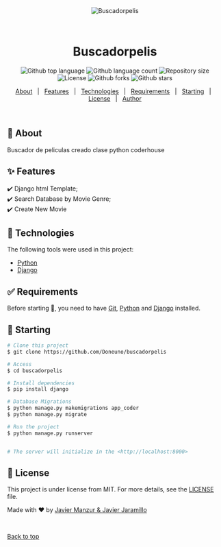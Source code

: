 <div align="center" id="top"> 
  <img src="./.github/app.gif" alt="Buscadorpelis" />

  &#xa0;

  <!-- <a href="https://buscadorpelis.netlify.app">Demo</a> -->
</div>

<h1 align="center">Buscadorpelis</h1>

<p align="center">
  <img alt="Github top language" src="https://img.shields.io/github/languages/top/Doneuno/buscadorpelis?color=56BEB8">

  <img alt="Github language count" src="https://img.shields.io/github/languages/count/Doneuno/buscadorpelis?color=56BEB8">

  <img alt="Repository size" src="https://img.shields.io/github/repo-size/Doneuno/buscadorpelis?color=56BEB8">

  <img alt="License" src="https://img.shields.io/github/license/Doneuno/buscadorpelis?color=56BEB8">

  <!-- <img alt="Github issues" src="https://img.shields.io/github/issues/{{YOUR_GITHUB_USERNAME}}/buscadorpelis?color=56BEB8" /> -->

  <img alt="Github forks" src="https://img.shields.io/github/forks/Doneuno/buscadorpelis?color=56BEB8" />

  <img alt="Github stars" src="https://img.shields.io/github/stars/Doneuno/buscadorpelis?color=56BEB8" />
</p>

<!-- Status -->

<!-- <h4 align="center"> 
	🚧  Buscadorpelis 🚀 Under construction...  🚧
</h4> 

<hr> -->

<p align="center">
  <a href="#dart-about">About</a> &#xa0; | &#xa0; 
  <a href="#sparkles-features">Features</a> &#xa0; | &#xa0;
  <a href="#rocket-technologies">Technologies</a> &#xa0; | &#xa0;
  <a href="#white_check_mark-requirements">Requirements</a> &#xa0; | &#xa0;
  <a href="#checkered_flag-starting">Starting</a> &#xa0; | &#xa0;
  <a href="#memo-license">License</a> &#xa0; | &#xa0;
  <a href="https://github.com/{{YOUR_GITHUB_USERNAME}}" target="_blank">Author</a>
</p>

<br>

## :dart: About ##

Buscador de peliculas creado clase python coderhouse

## :sparkles: Features ##

:heavy_check_mark: Django html Template;\
:heavy_check_mark: Search Database by Movie Genre;\
:heavy_check_mark: Create New Movie


## :rocket: Technologies ##

The following tools were used in this project:

- [Python](https://www.python.org/)
- [Django](https://www.djangoproject.com/)

## :white_check_mark: Requirements ##

Before starting :checkered_flag:, you need to have [Git](https://git-scm.com), [Python](https://www.python.org/) and [Django](https://www.djangoproject.com/) installed.

## :checkered_flag: Starting ##

```bash
# Clone this project
$ git clone https://github.com/Doneuno/buscadorpelis

# Access
$ cd buscadorpelis

# Install dependencies
$ pip install django

# Database Migrations
$ python manage.py makemigrations app_coder
$ python manage.py migrate

# Run the project
$ python manage.py runserver


# The server will initialize in the <http://localhost:8000>
```

## :memo: License ##

This project is under license from MIT. For more details, see the [LICENSE](LICENSE.md) file.


Made with :heart: by <a href="https://github.com/Done" target="_blank">Javier Manzur & Javier Jaramillo</a>

&#xa0;

<a href="#top">Back to top</a>

